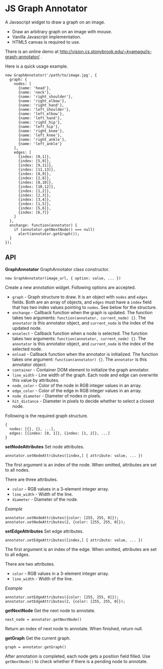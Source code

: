 JS Graph Annotator
==================

A Javascript widget to draw a graph on an image.

 * Draw an arbitrary graph on an image with mouse.
 * Vanilla Javascript implementation.
 * HTML5 canvas is required to use.

There is an online demo at http://vision.cs.stonybrook.edu/~kyamagu/js-graph-annotator/ .

Here is a quick usage example.

    new GraphAnnotator('/path/to/image.jpg', {
      graph: {
        nodes: [
          {name: 'head'},
          {name: 'neck'},
          {name: 'right_shoulder'},
          {name: 'right_elbow'},
          {name: 'right_hand'},
          {name: 'left_shoulder'},
          {name: 'left_elbow'},
          {name: 'left_hand'},
          {name: 'right_hip'},
          {name: 'left_hip'},
          {name: 'right_knee'},
          {name: 'left_knee'},
          {name: 'right_ankle'},
          {name: 'left_ankle'}
        ],
        edges: [
          {index: [0,1]},
          {index: [5,9]},
          {index: [9,11]},
          {index: [11,13]},
          {index: [8,9]},
          {index: [2,8]},
          {index: [8,10]},
          {index: [10,12]},
          {index: [1,2]},
          {index: [2,3]},
          {index: [3,4]},
          {index: [1,5]},
          {index: [5,6]},
          {index: [6,7]}
        ]
      },
      onchange: function(annotator) {
        if (annotator.getNextNode() === null)
          alert(annotator.getGraph());
      }
    });

API
---

__GraphAnnotator__ GraphAnnotator class constructor.

    new GraphAnnotator(image_url, { option: value, ... })

Create a new annotation widget. Following options are accepted.

 * `graph` - Graph structure to draw. It is an object with `nodes` and `edges`
             fields. Both are an array of objects, and `edges` must have a
             `index` field that has two index values pointing to `nodes`.
             See below for the structure.
 * `onchange` - Callback function when the graph is updated. The function takes
                two arguments: `function(annotator, current_node) {}`. The
                `annotator` is this annotator object, and `current_node` is the
                index of the updated node.
 * `onselect` - Callback function when a node is selected. The function takes
                two arguments: `function(annotator, current_node) {}`. The
                `annotator` is this annotator object, and `current_node` is the
                index of the selected node.
 * `onload` - Callback function when the annotator is initialized. The function
              takes one argument: `function(annotator) {}`. The `annotator` is
              this annotator object.
 * `container` - Container DOM element to initialize the graph annotator.
 * `line_width` - Line width of the graph. Each node and edge can overwrite
                  this value by attributes.
 * `node_color` - Color of the node in RGB integer values in an array.
 * `edge_color` - Color of the edge in RGB integer values in an array.
 * `node_diameter` - Diameter of nodes in pixels.
 * `hit_distance` - Diameter in pixels to decide whether to select a closest
                    node.

Following is the required graph structure.

    {
      nodes: [{}, {}, ...],
      edges: [{index: [0, 1]}, {index: [1, 2]}, ...]
    }

__setNodeAttributes__ Set node attributes.

    annotator.setNodeAttributes([index,] { attribute: value, ... })

The first argument is an index of the node. When omitted, attributes are set to
all nodes.

There are three attributes.

* `color` - RGB values in a 3-element integer array.
* `line_width` - Width of the line.
* `diameter` - Diameter of the node.

_Example_

    annotator.setNodeAttributes({color: [255, 255, 0]});
    annotator.setNodeAttributes(2, {color: [255, 255, 0]});

__setEdgeAttributes__ Set edge attributes.

    annotator.setEdgeAttributes([index,] { attribute: value, ... })

The first argument is an index of the edge. When omitted, attributes are set to
all edges.

There are two attributes.

* `color` - RGB values in a 3-element integer array.
* `line_width` - Width of the line.

_Example_

    annotator.setEdgeAttributes({color: [255, 255, 0]});
    annotator.setEdgeAttributes(2, {color: [255, 255, 0]});

__getNextNode__ Get the next node to annotate.

    next_node = annotator.getNextNode()

Return an index of next node to annotate. When finished, return null.

__getGraph__ Get the current graph.

    graph = annotator.getGraph()

After annotation is completed, each node gets a position field filled. Use
`getNextNode()` to check whether if there is a pending node to annotate.
